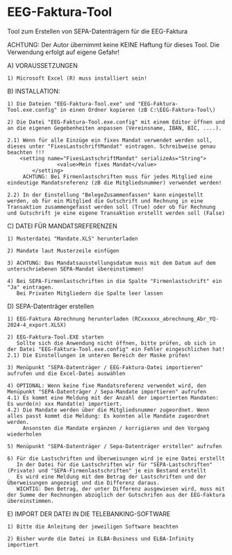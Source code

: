 # EEG-Faktura-Tool
Tool zum Erstellen von SEPA-Datenträgern für die EEG-Faktura

ACHTUNG: Der Autor übernimmt keine KEINE Haftung für dieses Tool. Die Verwendung erfolgt auf eigene Gefahr!

A) VORAUSSETZUNGEN

	1) Microsoft Excel (R) muss installiert sein!

B) INSTALLATION:

	1) Die Dateien "EEG-Faktura-Tool.exe" und "EEG-Faktura-Tool.exe.config" in einen Ordner kopieren (zB C:\EEG-Faktura-Tool\)

	2) Die Datei "EEG-Faktura-Tool.exe.config" mit einem Editor öffnen und an die eigenen Gegebenheiten anpassen (Vereinsname, IBAN, BIC, ....).

	2.1) Wenn für alle Einzüge ein fixes Mandat verwendet werden soll, dieses unter "FixesLastschriftMandat" eintragen. Schreibweise genau beachten !!!
		<setting name="FixesLastschriftMandat" serializeAs="String">
	                <value>Mein fixes Mandat</value>
	        </setting>
	     ACHTUNG: Bei Firmenlastschriften muss für jedes Mitglied eine eindeutige Mandatsreferenz (zB die Mitgliedsnummer) verwendet werden!

	2.2) In der Einstellung "BelegeZusammenfassen" kann eingestellt werden, ob für ein Mitglied die Gutschrift und Rechnung in eine Transaktion zusammengefasst werden soll (True) oder ob für Rechnung und Gutschrift je eine eigene Transaktion erstellt werden soll (False)


C) DATEI FÜR MANDATSREFERENZEN

	1) Musterdatei "Mandate.XLS" herunterladen
 
	2) Mandate laut Musterzeile einfügen
 
	3) ACHTUNG: Das Mandatsausstellungsdatum muss mit dem Datum auf dem unterschriebenen SEPA-Mandat übereinstimmen!
 
	4) Bei SEPA-Firmenlastschriften in die Spalte "Firmenlastschrift" ein "Ja" eintragen.
	   Bei Privaten Mitgliedern die Spalte leer lassen

D) SEPA-Datenträger erstellen

	1) EEG-Faktura Abrechnung herunterladen (RCxxxxxx_abrechnung_Abr_YQ-2024-4_export.XLSX)
 
	2) EEG-Faktura-Tool.EXE starten
 	   Sollte sich die Anwendung nicht öffnen, bitte prüfen, ob sich in der Datei "EEG-Faktura-Tool.exe.config" ein Fehler eingeschlichen hat!   
	2.1) Die Einstellungen im unteren Bereich der Maske prüfen!
 
 	3) Menüpunkt "SEPA-Datenträger / EEG-Faktura-Datei importieren" aufrufen und die Excel-Datei auswählen
  
	4) OPTIONAL: Wenn keine fixe Mandatsreferenz verwendet wird, den Menüpunkt "SEPA-Datenträger / Sepa-Mandate importieren" aufrufen
	4.1) Es kommt eine Meldung mit der Anzahl der importierten Mandaten: Es wurde(n) xxx Mandat(e) importiert.
	4.2) Die Mandate werden über die Mitgliedsnummer zugeordnet. Wenn alles passt kommt die Meldung: Es konnten alle Mandate zugeordnet werden.
	     Ansonsten die Mandate ergänzen / korrigieren und den Vorgang wiederholen
      
	5) Menüpunkt "SEPA-Datenträger / Sepa-Datenträger erstellen" aufrufen
 
	6) Für die Lastschriften und Überweisungen wird je eine Datei erstellt
	   In der Datei für die Lastschriften wir für "SEPA-Lastschriften" (Private) und "SEPA-Firmenlastschriften" je ein Bestand erstellt
	   Es wird eine Meldung mit dem Betrag der Lastschriften und der Überweisungen angezeigt und die Differenz daraus.
	   WICHTIG: Den Betrag, der unter Differenz ausgewiesen wird, muss mit der Summe der Rechnungen abzüglich der Gutschrifen aus der EEG-Faktura übereinstimmen.

E) IMPORT DER DATEI IN DIE TELEBANKING-SOFTWARE

	1) Bitte die Anleitung der jeweiligen Software beachten
 
	2) Bisher wurde die Datei in ELBA-Business und ELBA-Infinity importiert
	    
